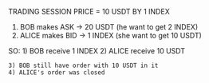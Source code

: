 TRADING SESSION PRICE = 10 USDT BY 1 INDEX

1) BOB makes ASK   -> 20 USDT (he want to get 2 INDEX)
2) ALICE makes BID -> 1 INDEX (she want to get 10 USDT)

SO:
    1) BOB receive 1 INDEX
    2) ALICE receive 10 USDT

    3) BOB still have order with 10 USDT in it
    4) ALICE's order was closed

